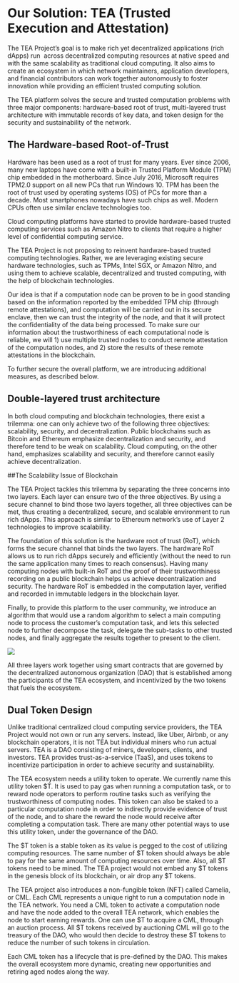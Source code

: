 # Our Solution: TEA (Trusted Execution and Attestation)

The TEA Project’s goal is to make rich yet decentralized applications (rich dApps) run  across decentralized computing resources at native speed and with the same scalability as traditional cloud computing. It also aims to create an ecosystem in which network maintainers, application developers, and financial contributors can work together autonomously to foster innovation while providing an efficient trusted computing solution.

The TEA platform solves the secure and trusted computation problems with three major components: hardware-based root of trust, multi-layered trust architecture with immutable records of key data, and token design for the security and sustainability of the network.

## The Hardware-based Root-of-Trust

Hardware has been used as a root of trust for many years. Ever since 2006, many new laptops have come with a built-in Trusted Platform Module (TPM) chip embedded in the motherboard. Since July 2016, Microsoft requires TPM2.0 support on all new PCs that run Windows 10. TPM has been the root of trust used by operating systems (OS) of PCs for more than a decade. Most smartphones nowadays have such chips as well. Modern CPUs often use similar enclave technologies too.

Cloud computing platforms have started to provide hardware-based trusted computing services such as Amazon Nitro to clients that require a higher level of confidential computing service. 

The TEA Project is not proposing to reinvent hardware-based trusted computing technologies. Rather, we are leveraging existing secure hardware technologies, such as TPMs, Intel SGX, or Amazon Nitro, and using them to achieve scalable, decentralized and trusted computing, with the help of blockchain technologies. 

Our idea is that if a computation node can be proven to be in good standing based on the information reported by the embedded TPM chip (through remote attestations), and computation will be carried out in its secure enclave, then we can trust the integrity of the node, and that it will protect the confidentiality of the data being processed. To make sure our information about the trustworthiness of each computational node is reliable, we will 1) use multiple trusted nodes to conduct remote attestation of the computation nodes, and 2) store the results of these remote attestations in the blockchain.

To further secure the overall platform, we are introducing additional measures, as described below. 

## Double-layered trust architecture

In both cloud computing and blockchain technologies, there exist a trilemma: one can only achieve two of the following three objectives: scalability, security, and decentralization. Public blockchains such as Bitcoin and Ethereum emphasize decentralization and security, and therefore tend to be weak on scalability. Cloud computing, on the other hand, emphasizes scalability and security, and therefore cannot easily achieve decentralization.

##The Scalability Issue of Blockchain


The TEA Project tackles this trilemma by separating the three concerns into two layers. Each layer can ensure two of the three objectives. By using a secure channel to bind those two layers together, all three objectives can be met, thus creating a decentralized, secure, and scalable environment to run rich dApps. This approach is similar to Ethereum network’s use of Layer 2 technologies to improve scalability.

The foundation of this solution is the hardware root of trust (RoT), which forms the secure channel that binds the two layers. The hardware RoT allows us to run rich dApps securely and efficiently (without the need to run the same application many times to reach consensus). Having many computing nodes with built-in RoT and the proof of their trustworthiness recording on a public blockchain helps us achieve decentralization and security. The hardware RoT is embedded in the computation layer, verified and recorded in immutable ledgers in the blockchain layer.

Finally, to provide this platform to the user community, we introduce an algorithm that would use a random algorithm to select a main computing node to process the customer’s computation task, and lets this selected node to further decompose the task, delegate the sub-tasks to other trusted nodes, and finally aggregate the results together to present to the client.

![](https://lh3.googleusercontent.com/-OD66MgTvUkaih04DMgfdFfAy8PdalAPza1snTZCSGyM4Lq2zEKUZcyjrMt9vKxIfp0J75bMQd9qvJ2dUjPqamyMjbrL8QoCWooQ78QTGeOovCDLDtJ0ipxJjHKduEQztF_oXGIq)

All three layers work together using smart contracts that are governed by the decentralized autonomous organization (DAO) that is established among the participants of the TEA ecosystem, and incentivized by the two tokens that fuels the ecosystem.

## Dual Token Design

Unlike traditional centralized cloud computing service providers, the TEA Project would not own or run any servers. Instead, like Uber, Airbnb, or any blockchain operators, it is not TEA but individual miners who run actual servers. TEA is a DAO consisting of miners, developers, clients, and investors. TEA provides trust-as-a-service (TaaS), and uses tokens to incentivize participation in order to achieve security and sustainability.

The TEA ecosystem needs a utility token to operate. We currently name this utility token $T. It is used to pay gas when running a computation task, or to reward node operators to perform routine tasks such as verifying the trustworthiness of computing nodes. This token can also be staked to a particular computation node in order to indirectly provide evidence of trust of the node, and to share the reward the node would receive after completing a computation task. There are many other potential ways to use this utility token, under the governance of the DAO.

The $T token is a stable token as its value is pegged to the cost of utilizing computing resources. The same number of $T token should always be able to pay for the same amount of computing resources over time. Also, all $T tokens need to be mined. The TEA project would not embed any $T tokens in the genesis block of its blockchain, or air drop any $T tokens.

The TEA project also introduces a non-fungible token (NFT) called Camelia, or CML. Each CML represents a unique right to run a computation node in the TEA network. You need a CML token to activate a computation node and have the node added to the overall TEA network, which enables the node to start earning rewards. One can use $T to acquire a CML, through an auction process. All $T tokens received by auctioning CML will go to the treasury of the DAO, who would then decide to destroy these $T tokens to reduce the number of such tokens in circulation. 

Each CML token has a lifecycle that is pre-defined by the DAO. This makes the overall ecosystem more dynamic, creating new opportunities and retiring aged nodes along the way.
